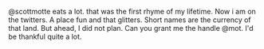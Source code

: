 @scottmotte eats a lot. that was the first rhyme of my lifetime.
Now i am on the twitters. A place fun and that glitters.
Short names are the currency of that land. But ahead, I did not plan.
Can you grant me the handle @mot. I'd be thankful quite a lot.
